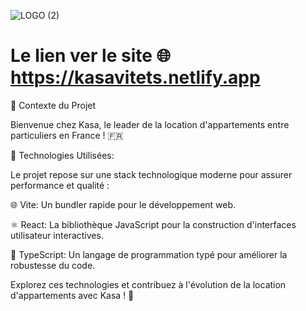 ![LOGO (2)](https://github.com/imene-yahiaoui/Kasa-vite-TS/assets/76797190/cd40c60b-7532-49f9-970d-c1b2df7b588b)

# Le lien ver le site 🌐 https://kasavitets.netlify.app 


🏡 Contexte du Projet



Bienvenue chez Kasa, le leader de la location d'appartements entre particuliers en France ! 🇫🇷


🚀  Technologies Utilisées:
   

Le projet repose sur une stack technologique moderne pour assurer performance et qualité :


🌐 Vite: Un bundler rapide pour le développement web.


⚛️ React: La bibliothèque JavaScript pour la construction d'interfaces utilisateur interactives.


📜 TypeScript: Un langage de programmation typé pour améliorer la robustesse du code.


Explorez ces technologies et contribuez à l'évolution de la location d'appartements avec Kasa ! 🌟





